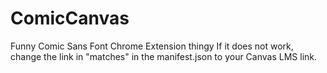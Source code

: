 # ComicCanvas
Funny Comic Sans Font Chrome Extension thingy
If it does not work, change the link in "matches" in the manifest.json to your Canvas LMS link.
